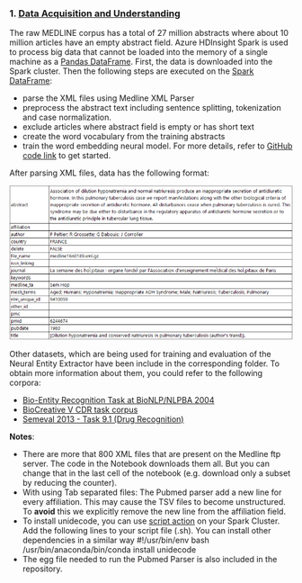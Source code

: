 ### 1. [Data Acquisition and Understanding](https://github.com/Azure/MachineLearningSamples-BiomedicalEntityExtraction/blob/master/Code/01_Data_Acquisition_and_Understanding/ReadMe.md)

The raw MEDLINE corpus has a total of 27 million abstracts where about 10 million articles have an empty abstract field. Azure HDInsight Spark is used to process big data that cannot be loaded into the memory of a single machine as a [Pandas DataFrame](https://pandas.pydata.org/pandas-docs/stable/generated/pandas.DataFrame.html). First, the data is downloaded into the Spark cluster. Then the following steps are executed on the [Spark DataFrame](https://spark.apache.org/docs/latest/sql-programming-guide.html): 
* parse the XML files using Medline XML Parser
* preprocess the abstract text including sentence splitting, tokenization and case normalization.
* exclude articles where abstract field is empty or has short text 
* create the word vocabulary from the training abstracts
* train the word embedding neural model. For more details, refer to [GitHub code link](https://github.com/Azure/MachineLearningSamples-BiomedicalEntityExtraction/blob/master/Code/01_DataPreparation/ReadMe.md) to get started.


After parsing XML files, data has the following format: 

![Data Sample](./Images/datasample.png)

Other datasets, which are being used for training and evaluation of the Neural Entity Extractor have been include in the corresponding folder. To obtain more information about them, you could refer to the following corpora:
 * [Bio-Entity Recognition Task at BioNLP/NLPBA 2004](http://www.nactem.ac.uk/tsujii/GENIA/ERtask/report.html)
 * [BioCreative V CDR task corpus](http://www.biocreative.org/tasks/biocreative-v/track-3-cdr/)
 * [Semeval 2013 - Task 9.1 (Drug Recognition)](https://www.cs.york.ac.uk/semeval-2013/task9/)
 

**Notes**:
- There are more that 800 XML files that are present on the Medline ftp server. The code in the Notebook downloads them all. But you can change that in the last cell of the notebook (e.g. download only a subset by reducing the counter).
- With using Tab separated files: The Pubmed parser add a new line for every affiliation. This may cause the TSV files to become unstructured. To **avoid** this we explicitly remove the new line from the affiliation field.
- To install unidecode, you can use [script action](https://docs.microsoft.com/en-us/azure/hdinsight/hdinsight-hadoop-customize-cluster-linux) on your Spark Cluster. Add the following lines to your script file (.sh). 
You can install other dependencies in a similar way
        #!/usr/bin/env bash
        /usr/bin/anaconda/bin/conda install unidecode
- The egg file needed to run the Pubmed Parser is also included in the repository.

